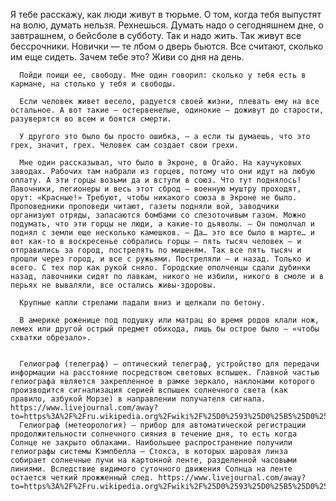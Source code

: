    Я тебе расскажу, как люди живут в тюрьме. О том, когда тебя выпустят на волю, думать нельзя. Рехнешься. Думать надо о сегодняшнем дне, о завтрашнем, о бейсболе в субботу. Так и надо жить. Так живут все бессрочники. Новички — те лбом о дверь бьются. Все считают, сколько им еще сидеть. Зачем тебе это? Живи со дня на день.

      Пойди поищи ее, свободу. Мне один говорил: сколько у тебя есть в кармане, на столько у тебя и свободы.

      Если человек живет весело, радуется своей жизни, плевать ему на все остальное. А вот такие — остервенелые, одинокие — доживут до старости, разуверятся во всем и боятся смерти.

      У другого это было бы просто ошибка, — а если ты думаешь, что это грех, значит, грех. Человек сам создает свои грехи.

      Мне один рассказывал, что было в Экроне, в Огайо. На каучуковых заводах. Рабочих там набрали из горцев, потому что они идут на любую оплату. А эти горцы возьми да и вступи в союз. Что тут поднялось! Лавочники, легионеры и весь этот сброд — военную муштру проходят, орут: «Красные!» Требуют, чтобы никакого союза в Экроне не было. Проповедники проповеди читают, газеты подняли вой, заводчики организуют отряды, запасаются бомбами со слезоточивым газом. Можно подумать, что эти горцы не люди, а какие-то дьяволы. — Он помолчал и поднял с земли еще несколько камешков. — Да… это все было в марте… и вот как-то в воскресенье собрались горцы — пять тысяч человек — и отправились за город, пострелять по мишеням. Так все пять тысяч и прошли через город, и все с ружьями. Постреляли — и назад. Только и всего. С тех пор как рукой сняло. Городские ополченцы сдали дубинки назад, лавочники сидят по лавкам, никого не избили, никого в смоле и в перьях не вываляли, все остались живы-здоровы.

      Крупные капли стрелами падали вниз и щелкали по бетону.

      В америке роженице под подушку или матрац во время родов клали нож, лемех или другой острый предмет обихода, лишь бы острое было — «чтобы схватки обрезало».


      Гелиограф (телеграф) — оптический телеграф, устройство для передачи информации на расстояние посредством световых вспышек. Главной частью гелиографа является закрепленное в рамке зеркало, наклонами которого производится сигнализация серией вспышек солнечного света (как правило, азбукой Морзе) в направлении получателя сигнала. https://www.livejournal.com/away?to=https%3A%2F%2Fru.wikipedia.org%2Fwiki%2F%25D0%2593%25D0%25B5%25D0%25BB%25D0%25B8%25D0%25BE%25D0%25B3%25D1%2580%25D0%25B0%25D1%2584_%28%25D1%2582%25D0%25B5%25D0%25BB%25D0%25B5%25D0%25B3%25D1%2580%25D0%25B0%25D1%2584%29
      Гелиограф (метеорология) — прибор для автоматической регистрации продолжительности солнечного сияния в течение дня, то есть когда Солнце не закрыто облаками. Наибольшее распространение получили гелиографы системы Кэмпбелла — Стокса, в которых шаровая линза собирает солнечные лучи на картонной ленте, разделенной часовыми линиями. Вследствие видимого суточного движения Солнца на ленте остается четкий прожженный след. https://www.livejournal.com/away?to=https%3A%2F%2Fru.wikipedia.org%2Fwiki%2F%25D0%2593%25D0%25B5%25D0%25BB%25D0%25B8%25D0%25BE%25D0%25B3%25D1%2580%25D0%25B0%25D1%2584_%28%25D0%25BC%25D0%25B5%25D1%2582%25D0%25B5%25D0%25BE%25D1%2580%25D0%25BE%25D0%25BB%25D0%25BE%25D0%25B3%25D0%25B8%25D1%258F%29

